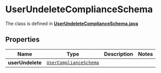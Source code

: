 

# UserUndeleteComplianceSchema

The class is defined in **[UserUndeleteComplianceSchema.java](../../src/main/java/example/micronaut/model/UserUndeleteComplianceSchema.java)**

## Properties

Name | Type | Description | Notes
------------ | ------------- | ------------- | -------------
**userUndelete** | [`UserComplianceSchema`](UserComplianceSchema.md) |  | 



